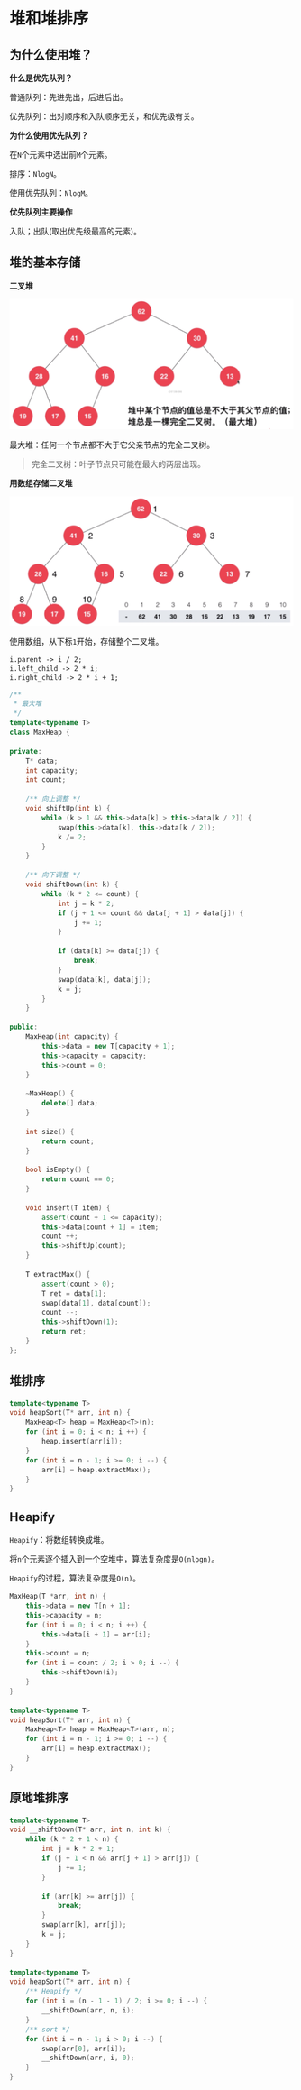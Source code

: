 # 堆和堆排序

## 为什么使用堆？

**什么是优先队列？**

普通队列：先进先出，后进后出。

优先队列：出对顺序和入队顺序无关，和优先级有关。

**为什么使用优先队列？**

在`N`个元素中选出前`M`个元素。

排序：`NlogN`。

使用优先队列：`NlogM`。

**优先队列主要操作**

入队；出队(取出优先级最高的元素)。

## 堆的基本存储

**二叉堆**

![二叉堆](assets/binary-heap.png)

最大堆：任何一个节点都不大于它父亲节点的完全二叉树。

> 完全二叉树：叶子节点只可能在最大的两层出现。

**用数组存储二叉堆**

![存储](assets/storage.png)

使用数组，从下标`1`开始，存储整个二叉堆。

```text
i.parent -> i / 2;
i.left_child -> 2 * i;
i.right_child -> 2 * i + 1;
```

```cpp
/**
 * 最大堆
 */
template<typename T>
class MaxHeap {

private:
    T* data;
    int capacity;
    int count;

    /** 向上调整 */
    void shiftUp(int k) {
        while (k > 1 && this->data[k] > this->data[k / 2]) {
            swap(this->data[k], this->data[k / 2]);
            k /= 2;
        }
    }

    /** 向下调整 */
    void shiftDown(int k) {
        while (k * 2 <= count) {
            int j = k * 2;
            if (j + 1 <= count && data[j + 1] > data[j]) {
                j += 1;
            }

            if (data[k] >= data[j]) {
                break;
            }
            swap(data[k], data[j]);
            k = j;
        }
    }

public:
    MaxHeap(int capacity) {
        this->data = new T[capacity + 1];
        this->capacity = capacity;
        this->count = 0;
    }

    ~MaxHeap() {
        delete[] data;
    }

    int size() {
        return count;
    }

    bool isEmpty() {
        return count == 0;
    }

    void insert(T item) {
        assert(count + 1 <= capacity);
        this->data[count + 1] = item;
        count ++;
        this->shiftUp(count);
    }

    T extractMax() {
        assert(count > 0);
        T ret = data[1];
        swap(data[1], data[count]);
        count --;
        this->shiftDown(1);
        return ret;
    }
};
```

## 堆排序

```cpp
template<typename T>
void heapSort(T* arr, int n) {
    MaxHeap<T> heap = MaxHeap<T>(n);
    for (int i = 0; i < n; i ++) {
        heap.insert(arr[i]);
    }
    for (int i = n - 1; i >= 0; i --) {
        arr[i] = heap.extractMax();
    }
}
```

## Heapify

`Heapify`：将数组转换成堆。

将`n`个元素逐个插入到一个空堆中，算法复杂度是`O(nlogn)`。

`Heapify`的过程，算法复杂度是`O(n)`。

```cpp
MaxHeap(T *arr, int n) {
    this->data = new T[n + 1];
    this->capacity = n;
    for (int i = 0; i < n; i ++) {
        this->data[i + 1] = arr[i];
    }
    this->count = n;
    for (int i = count / 2; i > 0; i --) {
        this->shiftDown(i);
    }
}

template<typename T>
void heapSort(T* arr, int n) {
    MaxHeap<T> heap = MaxHeap<T>(arr, n);
    for (int i = n - 1; i >= 0; i --) {
        arr[i] = heap.extractMax();
    }
}
```

## 原地堆排序

```cpp
template<typename T>
void __shiftDown(T* arr, int n, int k) {
    while (k * 2 + 1 < n) {
        int j = k * 2 + 1;
        if (j + 1 < n && arr[j + 1] > arr[j]) {
            j += 1;
        }

        if (arr[k] >= arr[j]) {
            break;
        }
        swap(arr[k], arr[j]);
        k = j;
    }
}

template<typename T>
void heapSort(T* arr, int n) {
    /** Heapify */
    for (int i = (n - 1 - 1) / 2; i >= 0; i --) {
        __shiftDown(arr, n, i);
    }
    /** sort */
    for (int i = n - 1; i > 0; i --) {
        swap(arr[0], arr[i]);
        __shiftDown(arr, i, 0);
    }
}
```